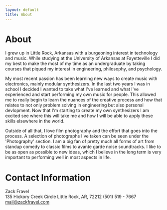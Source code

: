 ```yaml
---
layout: default
title: About
---
```

# About
I grew up in Little Rock, Arkansas with a burgeoning interest in technology and music. While studying at the University of Arkansas at Fayetteville I did my best to make the most of my time as an undergraduate by taking courses that piqued my interest in engineering, philosophy, and psychology.    

My most recent passion has been learning new ways to create music with electronics, mainly modular synthesizers. In the last two years I was in school I decided I wanted to take what I've learned and what I've experienced and start performing my own music for people. This allowed me to really begin to learn the nuances of the creative process and how that relates to not only problem solving in engineering but also personal devlopment. Now that I'm starting to create my own synthesizers I am excited see where this will take me and how I will be able to apply these skills elsewhere in the world. 

Outside of all that, I love film photography and the effort that goes into the process. A selection of photographs I've taken can be seen under the 'Photography' section. I am a big fan of pretty much all forms of art from standup comedy to classic films to avante garde noise soundtracks. I like to be as open as possible to new ideas, which I believe in the long term is very important to performing well in most aspects in life. 

# Contact Information
Zack Fravel   
135 Hickory Creek Circle
Little Rock, AR, 72212
(501) 519 - 7667   
mail@zackfravel.com   

